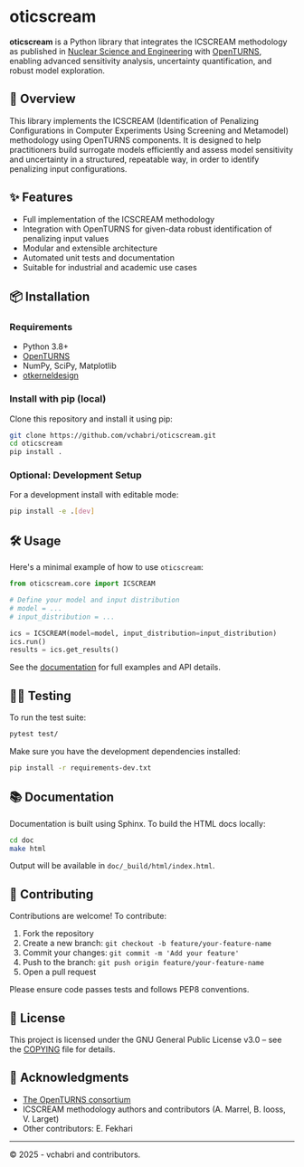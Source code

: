 # oticscream

**oticscream** is a Python library that integrates the ICSCREAM methodology as published in [Nuclear Science and Engineering](https://www.tandfonline.com/doi/full/10.1080/00295639.2021.1980362) with [OpenTURNS](https://openturns.org/), enabling advanced sensitivity analysis, uncertainty quantification, and robust model exploration. 

## 📌 Overview

This library implements the ICSCREAM (Identification of Penalizing Configurations in Computer Experiments Using Screening and Metamodel) methodology using OpenTURNS components. It is designed to help practitioners build surrogate models efficiently and assess model sensitivity and uncertainty in a structured, repeatable way, in order to identify penalizing input configurations.

## ✨ Features

- Full implementation of the ICSCREAM methodology
- Integration with OpenTURNS for given-data robust identification of penalizing input values
- Modular and extensible architecture
- Automated unit tests and documentation
- Suitable for industrial and academic use cases

## 📦 Installation

### Requirements

- Python 3.8+
- [OpenTURNS](https://openturns.org/)
- NumPy, SciPy, Matplotlib
- [otkerneldesign](https://efekhari27.github.io/otkerneldesign/master/index.html#)

### Install with pip (local)

Clone this repository and install it using pip:

```bash
git clone https://github.com/vchabri/oticscream.git
cd oticscream
pip install .
```

### Optional: Development Setup

For a development install with editable mode:

```bash
pip install -e .[dev]
```

## 🛠 Usage

Here's a minimal example of how to use `oticscream`:

```python
from oticscream.core import ICSCREAM

# Define your model and input distribution
# model = ...
# input_distribution = ...

ics = ICSCREAM(model=model, input_distribution=input_distribution)
ics.run()
results = ics.get_results()
```

See the [documentation](#documentation) for full examples and API details.

## 🧚‍♂️ Testing

To run the test suite:

```bash
pytest test/
```

Make sure you have the development dependencies installed:

```bash
pip install -r requirements-dev.txt
```

## 📚 Documentation

Documentation is built using Sphinx. To build the HTML docs locally:

```bash
cd doc
make html
```

Output will be available in `doc/_build/html/index.html`.

## 🧠 Contributing

Contributions are welcome! To contribute:

1. Fork the repository
2. Create a new branch: `git checkout -b feature/your-feature-name`
3. Commit your changes: `git commit -m 'Add your feature'`
4. Push to the branch: `git push origin feature/your-feature-name`
5. Open a pull request

Please ensure code passes tests and follows PEP8 conventions.

## 📄 License

This project is licensed under the GNU General Public License v3.0 – see the [COPYING](COPYING) file for details.

## 🙏 Acknowledgments

- [The OpenTURNS consortium](https://openturns.github.io/www/)
- ICSCREAM methodology authors and contributors (A. Marrel, B. Iooss, V. Larget)
- Other contributors: E. Fekhari

---

© 2025 - vchabri and contributors.
